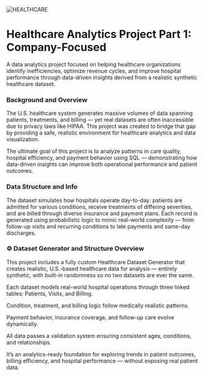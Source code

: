 ![HEALTHCARE](https://github.com/user-attachments/assets/be123116-11b6-4910-92df-735d27852e1d)

# Healthcare Analytics Project Part 1: Company-Focused
A data analytics project focused on helping healthcare organizations identify inefficiencies, optimize revenue cycles, and improve hospital performance through data-driven insights derived from a realistic synthetic healthcare dataset.

### Background and Overview
The U.S. healthcare system generates massive volumes of data spanning patients, treatments, and billing — yet real datasets are often inaccessible due to privacy laws like HIPAA. This project was created to bridge that gap by providing a safe, realistic environment for healthcare analytics and data visualization.

The ultimate goal of this project is to analyze patterns in care quality, hospital efficiency, and payment behavior using SQL — demonstrating how data-driven insights can improve both operational performance and patient outcomes.

### Data Structure and Info

The dataset simulates how hospitals operate day-to-day: patients are admitted for various conditions, receive treatments of differing severities, and are billed through diverse insurance and payment plans. Each record is generated using probabilistic logic to mimic real-world complexity — from follow-up visits and recurring conditions to late payments and same-day discharges.




### ⚙️ Dataset Generator and Structure Overview




This project includes a fully custom Healthcare Dataset Generator that creates realistic, U.S.-based healthcare data for analysis — entirely synthetic, with built-in randomness so no two datasets are ever the same.

Each dataset models real-world hospital operations through three linked tables: Patients, Visits, and Billing.

Condition, treatment, and billing logic follow medically realistic patterns.

Payment behavior, insurance coverage, and follow-up care evolve dynamically.

All data passes a validation system ensuring consistent ages, conditions, and relationships.

It’s an analytics-ready foundation for exploring trends in patient outcomes, billing efficiency, and hospital performance — without exposing real patient data.
